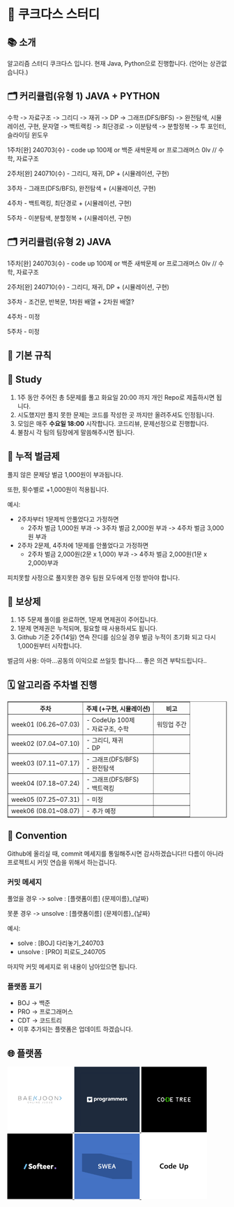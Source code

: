# 🍪 쿠크다스 스터디

<section>
  <h2>📚 소개</h2>
  <p>알고리즘 스터디 쿠크다스 입니다. 현재 Java, Python으로 진행합니다. (언어는 상관없습니다.)</p>
</section>

<section>
  <h2>🗂️ 커리큘럼(유형 1) JAVA + PYTHON</h2>
  <p>수학 -> 자료구조 -> 그리디 -> 재귀 -> DP -> 그래프(DFS/BFS) -> 완전탐색, 시뮬레이션, 구현, 문자열 -> 백트랙킹 -> 최단경로 -> 이분탐색 -> 분할정복 -> 투 포인터, 슬라이딩 윈도우</p>
  <p>1주차[완] 240703(수) - code up 100제 or 백준 새싹문제 or 프로그래머스 0lv // 수학, 자료구조</p>
  <p>2주차[완] 240710(수) - 그리디, 재귀, DP + (시뮬레이션, 구현) </p>
  <p>3주차 - 그래프(DFS/BFS), 완전탐색 + (시뮬레이션, 구현)</p>
  <p>4주차 - 백트랙킹, 최단경로 + (시뮬레이션, 구현)</p>
  <p>5주차 - 이분탐색, 분할정복 + (시뮬레이션, 구현)</p>

  <h2>🗂️ 커리큘럼(유형 2) JAVA</h2>
  <p>1주차[완] 240703(수) - code up 100제 or 백준 새싹문제 or 프로그래머스 0lv // 수학, 자료구조</p>
  <p>2주차[완] 240710(수) - 그리디, 재귀, DP + (시뮬레이션, 구현) </p>
  <p>3주차 - 조건문, 반복문, 1차원 배열 + 2차원 배열?</p>
  <p>4주차 - 미정</p>
  <p>5주차 - 미정</p>
</section>

<section>
  <h1>📏 기본 규칙</h1>
  <h2>📝 Study</h2>
  <ol>
    <li>1주 동안 주어진 총 5문제를 풀고 화요일 20:00 까지 개인 Repo로 제출하시면 됩니다.</li>
    <li>시도했지만 풀지 못한 문제는 코드를 작성한 곳 까지만 올려주셔도 인정됩니다.</li>
    <li>모임은 매주 <strong>수요일 18:00</strong> 시작합니다. 코드리뷰, 문제선정으로 진행합니다.</li>
    <li>불참시 각 팀의 팀장에게 말씀해주시면 됩니다.</li>
  </ol>
</section>

<section>
  <h2>💸 누적 벌금제</h2>
  <p>풀지 않은 문제당 벌금 1,000원이 부과됩니다.</p>
  <p>또한, 횟수별로 +1,000원이 적용됩니다.</p>
  <p>예시:</p>
  <ul>
    <li>2주차부터 1문제씩 안풀었다고 가정하면
      <ul>
        <li>2주차 벌금 1,000원 부과 -> 3주차 벌금 2,000원 부과 -> 4주차 벌금 3,000원 부과</li>
      </ul>
    </li>
    <li>2주차 2문제, 4주차에 1문제를 안풀었다고 가정하면
      <ul>
        <li>2주차 벌금 2,000원(2문 x 1,000) 부과 -> 4주차 벌금 2,000원(1문 x 2,000)부과</li>
      </ul>
    </li>
  </ul>
  <p>피치못할 사정으로 풀지못한 경우 팀원 모두에게 인정 받아야 합니다.</p>
</section>

<section>
  <h2>🎁 보상제</h2>
  <ol>
    <li>1주 5문제 풀이를 완료하면, 1문제 면제권이 주어집니다.</li>
    <li>1문제 면제권은 누적되며, 필요할 때 사용하셔도 됩니다.</li>
    <li>Github 기준 2주(14일) 연속 잔디를 심으실 경우 벌금 누적이 초기화 되고 다시 1,000원부터 시작합니다.</li>
  </ol>
  <p>벌금의 사용: 아마...공동의 이익으로 쓰일듯 합니다.... 좋은 의견 부탁드립니다..</p>
</section>

<section>
  <h2>🗓️ 알고리즘 주차별 진행</h2>
  <table border="1">
    <thead>
      <tr>
        <th>주차</th>
        <th>주제 (+구현, 시뮬레이션)</th>
        <th>비고</th>
      </tr>
    </thead>
    <tbody>
      <tr>
        <td>week01 (06.26~07.03)</td>
        <td>- CodeUp 100제<br>- 자료구조, 수학</td>
        <td>워밍업 주간</td>
      </tr>
      <tr>
        <td>week02 (07.04~07.10)</td>
        <td>- 그리디, 재귀<br>- DP</td>
        <td></td>
      </tr>
      <tr>
        <td>week03 (07.11~07.17)</td>
        <td>- 그래프(DFS/BFS)<br>- 완전탐색</td>
        <td></td>
      </tr>
      <tr>
        <td>week04 (07.18~07.24)</td>
        <td>- 그래프(DFS/BFS)<br>- 백트랙킹</td>
        <td></td>
      </tr>
      <tr>
        <td>week05 (07.25~07.31)</td>
        <td>- 미정</td>
        <td></td>
      </tr>
      <tr>
        <td>week06 (08.01~08.07)</td>
        <td>- 추가 예정</td>
        <td></td>
      </tr>
    </tbody>
  </table>
</section>

<section>
  <h2>📜 Convention</h2>
  <p>Github에 올리실 때, commit 메세지를 통일해주시면 감사하겠습니다!! 다름이 아니라 프로젝트시 커밋 연습을 위해서 하는겁니다.</p>
  <h3>커밋 메세지</h3>
  <p>풀었을 경우 -> solve : [플랫폼이름] {문제이름}_{날짜}</p>
  <p>못푼 경우 -> unsolve : [플랫폼이름] {문제이름}_{날짜}</p>
  <p>예시:</p>
  <ul>
    <li>solve : [BOJ] 다리놓기_240703</li>
    <li>unsolve : [PRO] 피로도_240705</li>
  </ul>
  <p>마지막 커밋 메세지로 위 내용이 남아있으면 됩니다.</p>
  <h3>플랫폼 표기</h3>
  <ul>
    <li>BOJ -> 백준</li>
    <li>PRO -> 프로그래머스</li>
    <li>CDT -> 코드트리</li>
    <li>이후 추가되는 플랫폼은 업데이트 하겠습니다.</li>
  </ul>
</section>

<section>
  <h2>🌐 플랫폼</h2>
  <div class="platforms">
    <a href="https://www.acmicpc.net/">
      <img src="../imgs/baekjun.png" alt="백준로고" width="150" height="150">
    </a>
    <a href="https://programmers.co.kr/">
      <img src="../imgs/pro.png" alt="프로그래머스 로고" width="150" height="150">
    </a>
    <a href="https://www.codetree.ai/">
      <img src="../imgs/codetree.png" alt="코드트리로고" width="150" height="150">
    </a>
    <br>
    <a href="https://softeer.ai/">
      <img src="../imgs/softeer.png" alt="소프티어로고" width="150" height="150">
    </a>
    <a href="https://swexpertacademy.com/main/main.do">
      <img src="../imgs/SWEA.png" alt="SWEA로고" width="150" height="150">
    </a>
    <a href="https://codeup.kr/">
      <img src="../imgs/codeUp.png" alt="CodeUp로고" width="150" height="150">
    </a>
  </div>
</section>
